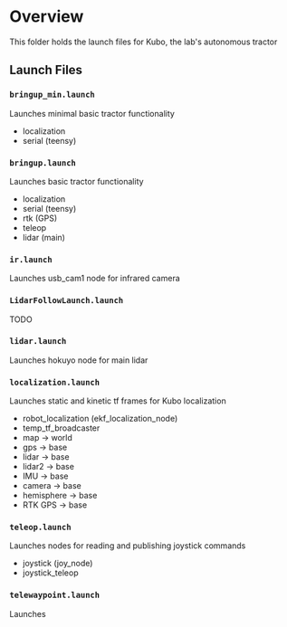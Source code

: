 # Overview
This folder holds the launch files for Kubo, the lab's autonomous tractor

## Launch Files
### `bringup_min.launch`
Launches minimal basic tractor functionality
- localization
- serial (teensy)

### `bringup.launch`
Launches basic tractor functionality
- localization
- serial (teensy)
- rtk (GPS)
- teleop
- lidar (main)

### `ir.launch`
Launches usb_cam1 node for infrared camera

### `LidarFollowLaunch.launch`
TODO

### `lidar.launch`
Launches hokuyo node for main lidar

### `localization.launch`
Launches static and kinetic tf frames for Kubo localization
- robot_localization (ekf_localization_node)
- temp_tf_broadcaster
- map -> world
- gps -> base
- lidar -> base
- lidar2 -> base
- IMU -> base
- camera -> base
- hemisphere -> base
- RTK GPS -> base

### `teleop.launch`
Launches nodes for reading and publishing joystick commands
- joystick (joy_node)
- joystick_teleop

### `telewaypoint.launch`
Launches 
